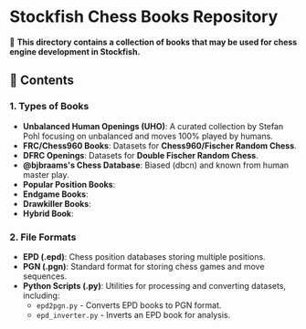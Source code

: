 # Stockfish Chess Books Repository

📌 **This directory contains a collection of books that may be used for chess engine development in Stockfish.**

## 📂 Contents

### 1. **Types of Books**
   - **Unbalanced Human Openings (UHO)**: A curated collection by Stefan Pohl focusing on unbalanced and moves 100% played by humans.
   - **FRC/Chess960 Books**: Datasets for **Chess960/Fischer Random Chess**.
   - **DFRC Openings**: Datasets for **Double Fischer Random Chess**.
   - **@bjbraams's Chess Database**: Biased (dbcn) and known from human master play.
   - **Popular Position Books**:
   - **Endgame Books**:
   - **Drawkiller Books**:
   - **Hybrid Book**:

### 2. **File Formats**
   - **EPD (.epd)**: Chess position databases storing multiple positions.
   - **PGN (.pgn)**: Standard format for storing chess games and move sequences.
   - **Python Scripts (.py)**: Utilities for processing and converting datasets, including:
     - `epd2pgn.py` - Converts EPD books to PGN format.
     - `epd_inverter.py` - Inverts an EPD book for analysis.
